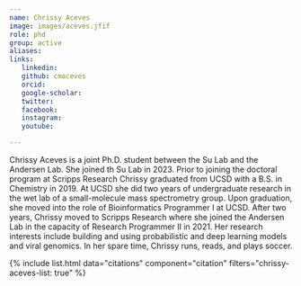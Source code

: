 ```yaml
---
name: Chrissy Aceves
image: images/aceves.jfif
role: phd
group: active
aliases:
links:
   linkedin: 
   github: cmaceves
   orcid: 
   google-scholar:
   twitter:
   facebook:
   instagram: 
   youtube:

---
```


Chrissy Aceves is a joint Ph.D. student between the Su Lab and the Andersen Lab. She joined th Su Lab in 2023. Prior to joining the doctoral program at Scripps Research Chrissy graduated from UCSD with a B.S. in Chemistry in 2019. At UCSD she did two years of undergraduate research in the wet lab of a small-molecule mass spectrometry group. Upon graduation, she moved into the role of Bioinformatics Programmer I at UCSD. After two years, Chrissy moved to Scripps Research where she joined the Andersen Lab in the capacity of Research Programmer II in 2021. Her research interests include building and using probabilistic and deep learning models and viral genomics. In her spare time, Chrissy runs, reads, and plays soccer.

{% include list.html data="citations" component="citation" filters="chrissy-aceves-list: true" %}
